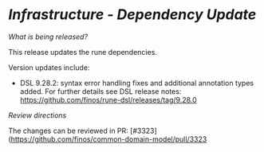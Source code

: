 # *Infrastructure - Dependency Update*

_What is being released?_

This release updates the rune dependencies.

Version updates include:
- DSL 9.28.2: syntax error handling fixes and additional annotation types added. For further details see DSL release notes: https://github.com/finos/rune-dsl/releases/tag/9.28.0

_Review directions_

The changes can be reviewed in PR: [#3323](https://github.com/finos/common-domain-model/pull/3323